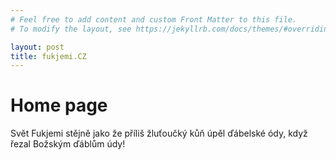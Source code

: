 ```yaml
---
# Feel free to add content and custom Front Matter to this file.
# To modify the layout, see https://jekyllrb.com/docs/themes/#overriding-theme-defaults

layout: post
title: fukjemi.CZ
---
```

# Home page

Svět Fukjemi stějně jako že příliš žluťoučký kůň úpěl ďábelské ódy, když řezal Božským ďáblům údy!

